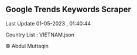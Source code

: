 

## Google Trends Keywords Scraper 
 
Last Update 01-05-2023 , 01:40:44

Country List :
VIETNAM.json



© Abdul Muttaqin 

